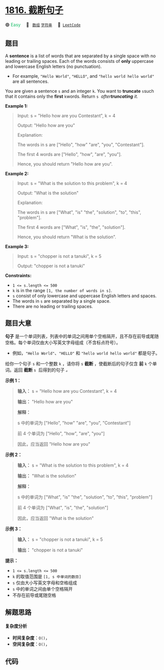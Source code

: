 # [1816. 截断句子](https://leetcode.com/problems/truncate-sentence)

🟢 <font color=#15bd66>Easy</font>&emsp; 🔖&ensp; [`数组`](/tag/array.md) [`字符串`](/tag/string.md)&emsp; 🔗&ensp;[`LeetCode`](https://leetcode.com/problems/truncate-sentence)

## 题目

A **sentence** is a list of words that are separated by a single space with no
leading or trailing spaces. Each of the words consists of **only** uppercase
and lowercase English letters (no punctuation).

  * For example, `"Hello World"`, `"HELLO"`, and `"hello world hello world"` are all sentences.

You are given a sentence `s`​​​​​​ and an integer `k`​​​​​​. You want to
**truncate** `s`​​​​​​ such that it contains only the **first** `k`​​​​​​
words. Return `s`​​​​ _​​ after**truncating** it._



**Example 1:**

> Input: s = "Hello how are you Contestant", k = 4
> 
> Output: "Hello how are you"
> 
> Explanation:
> 
> The words in s are ["Hello", "how" "are", "you", "Contestant"].
> 
> The first 4 words are ["Hello", "how", "are", "you"].
> 
> Hence, you should return "Hello how are you".

**Example 2:**

> Input: s = "What is the solution to this problem", k = 4
> 
> Output: "What is the solution"
> 
> Explanation:
> 
> The words in s are ["What", "is" "the", "solution", "to", "this", "problem"].
> 
> The first 4 words are ["What", "is", "the", "solution"].
> 
> Hence, you should return "What is the solution".

**Example 3:**

> Input: s = "chopper is not a tanuki", k = 5
> 
> Output: "chopper is not a tanuki"

**Constraints:**

  * `1 <= s.length <= 500`
  * `k` is in the range `[1, the number of words in s]`.
  * `s` consist of only lowercase and uppercase English letters and spaces.
  * The words in `s` are separated by a single space.
  * There are no leading or trailing spaces.


## 题目大意

**句子** 是一个单词列表，列表中的单词之间用单个空格隔开，且不存在前导或尾随空格。每个单词仅由大小写英文字母组成（不含标点符号）。

  * 例如，`"Hello World"`、`"HELLO"` 和 `"hello world hello world"` 都是句子。

给你一个句子 `s`​​​​​​ 和一个整数 `k`​​​​​​ ，请你将 `s`​​ **截断** ​，​​​使截断后的句子仅含 **前**
`k`​​​​​​ 个单词。返回 **截断** `s`​​​​ _​​_ 后得到的句子 _。_

**示例 1：**

> 
> 
> 
> 
> 
> **输入：** s = "Hello how are you Contestant", k = 4
> 
> **输出：** "Hello how are you"
> 
> **解释：**
> 
> s 中的单词为 ["Hello", "how" "are", "you", "Contestant"]
> 
> 前 4 个单词为 ["Hello", "how", "are", "you"]
> 
> 因此，应当返回 "Hello how are you"
> 
> 

**示例 2：**

> 
> 
> 
> 
> 
> **输入：** s = "What is the solution to this problem", k = 4
> 
> **输出：** "What is the solution"
> 
> **解释：**
> 
> s 中的单词为 ["What", "is" "the", "solution", "to", "this", "problem"]
> 
> 前 4 个单词为 ["What", "is", "the", "solution"]
> 
> 因此，应当返回 "What is the solution"

**示例 3：**

> 
> 
> 
> 
> 
> **输入：** s = "chopper is not a tanuki", k = 5
> 
> **输出：** "chopper is not a tanuki"
> 
> 

**提示：**

  * `1 <= s.length <= 500`
  * `k` 的取值范围是 `[1, s 中单词的数目]`
  * `s` 仅由大小写英文字母和空格组成
  * `s` 中的单词之间由单个空格隔开
  * 不存在前导或尾随空格


## 解题思路

#### 复杂度分析

- **时间复杂度**：`O()`，
- **空间复杂度**：`O()`，

## 代码

```javascript

```
